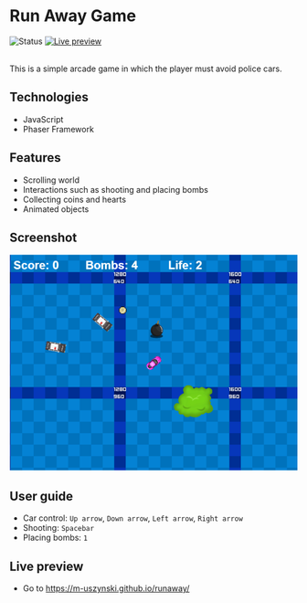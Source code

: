 # Run Away Game
![Status](https://img.shields.io/badge/Status-DONE-green.svg)
[![Live preview](https://img.shields.io/badge/LivePreview-yes-blue.svg)](https://m-uszynski.github.io/runaway/)<br/><br/>

This is a simple arcade game in which the player must avoid police cars.

## Technologies
* JavaScript
* Phaser Framework

## Features
* Scrolling world
* Interactions such as shooting and placing bombs
* Collecting coins and hearts
* Animated objects

## Screenshot
![Game](./screenshots/game.png)

## User guide
* Car control: `Up arrow`, `Down arrow`, `Left arrow`, `Right arrow`
* Shooting: `Spacebar`
* Placing bombs: `1`

## Live preview
* Go to https://m-uszynski.github.io/runaway/
